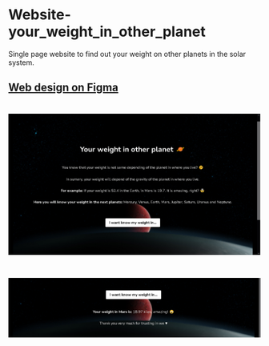 # Website-your_weight_in_other_planet

Single page website to find out your weight on other planets in the solar system.

## [Web design on Figma](https://www.figma.com/file/IaaQs39VyBeGe9b1T5DxpM/Your-Weight-in-other-planet?node-id=0%3A1)

# <img src="https://raw.githubusercontent.com/LeanderGS/Website-your_weight_in_other_planet/main/assets/images/your-weight-1.png"></img>

# <img src="https://raw.githubusercontent.com/LeanderGS/Website-your_weight_in_other_planet/main/assets/images/your-weight-2.png"></img>
